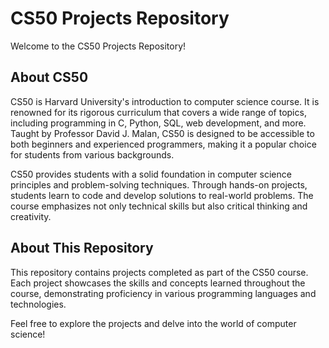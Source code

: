 # CS50 Projects Repository
Welcome to the CS50 Projects Repository!

## About CS50
CS50 is Harvard University's introduction to computer science course. It is renowned for its rigorous curriculum that covers a wide range of topics, including programming in C, Python, SQL, web development, and more. Taught by Professor David J. Malan, CS50 is designed to be accessible to both beginners and experienced programmers, making it a popular choice for students from various backgrounds.

CS50 provides students with a solid foundation in computer science principles and problem-solving techniques. Through hands-on projects, students learn to code and develop solutions to real-world problems. The course emphasizes not only technical skills but also critical thinking and creativity.

## About This Repository
This repository contains projects completed as part of the CS50 course. Each project showcases the skills and concepts learned throughout the course, demonstrating proficiency in various programming languages and technologies.

Feel free to explore the projects and delve into the world of computer science!
